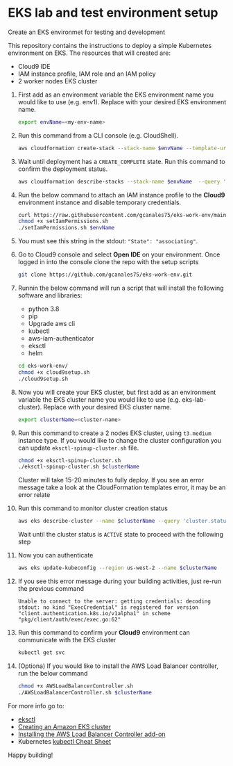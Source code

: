 # EKS lab and test environment setup

Create an EKS environmet for testing and development

This repository contains the instructions to deploy a simple Kubernetes environment on EKS. The resources that will created are:

- Cloud9 IDE
- IAM instance profile, IAM role and an IAM policy
- 2 worker nodes EKS cluster

1. First add as an environment variable the EKS environment name you would like to use (e.g. env1). Replace with your desired EKS environment name.

    ```sh
    export envName=<my-env-name>
    ```

1. Run this command from a CLI console (e.g. CloudShell).

    ```sh
    aws cloudformation create-stack --stack-name $envName --template-url https://ee-assets-prod-us-east-1.s3.amazonaws.com/modules/b2712516c3c24d58a606eecfb837cb1e/v1/eks-work-env.template --capabilities CAPABILITY_IAM
    ```

1. Wait until deployment has a `CREATE_COMPLETE` state. Run this command to confirm the deployment status.

    ```sh
    aws cloudformation describe-stacks --stack-name $envName  --query 'Stacks[*].StackStatus' --output text
    ```

1. Run the below command to attach an IAM instance profile to the **Cloud9** environment instance and disable temporary credentials.

    ```sh
    curl https://raw.githubusercontent.com/gcanales75/eks-work-env/main/setIamPermissions.sh > setIamPermissions.sh
    chmod +x setIamPermissions.sh
    ./setIamPermissions.sh $envName
    ```

1. You must see this string in the stdout: `"State": "associating"`.

1. Go to Cloud9 console and select **Open IDE** on your environment. Once logged in into the console clone the repo with the setup scripts

    ```sh
    git clone https://github.com/gcanales75/eks-work-env.git
    ```

1. Runnin the below command will run a script that will install the following software and libraries:

    - python 3.8
    - pip
    - Upgrade aws cli
    - kubectl
    - aws-iam-authenticator
    - eksctl
    - helm

    ```sh
    cd eks-work-env/
    chmod +x cloud9setup.sh
    ./cloud9setup.sh
    ```

1. Now you will create your EKS cluster, but first add as an environment variable the EKS cluster name you would like to use (e.g. eks-lab-cluster). Replace <cluster-name> with your desired EKS cluster name.

    ```sh
    export clusterName=<cluster-name>
    ```

1. Run this command to create a 2 nodes EKS cluster, using `t3.medium` instance type. If you would like to change the cluster configuration you can update `eksctl-spinup-cluster.sh` file.

    ```sh
    chmod +x eksctl-spinup-cluster.sh
    ./eksctl-spinup-cluster.sh $clusterName
    ```

    Cluster will take 15-20 minutes to fully deploy. If you see an error message take a look at the CloudFormation templates error, it may be an error relate

1. Run this command to monitor cluster creation status

    ```sh
    aws eks describe-cluster --name $clusterName --query 'cluster.status' --output text
    ```

    Wait until the cluster status is `ACTIVE` state to proceed with the following step

1. Now you can authenticate

    ```sh
    aws eks update-kubeconfig --region us-west-2 --name $clusterName
    ````

1. If you see this error message during your building activities, just re-run the previous command

    ```
    Unable to connect to the server: getting credentials: decoding stdout: no kind "ExecCredential" is registered for version "client.authentication.k8s.io/v1alpha1" in scheme "pkg/client/auth/exec/exec.go:62"
    ```

1. Run this command to confirm your **Cloud9** environment can communicate with the EKS cluster

    ```sh
    kubectl get svc
    ```

1. (Optiona) If you would like to install the AWS Load Balancer controller, run the below command

    ```sh
    chmod +x AWSLoadBalancerController.sh
    ./AWSLoadBalancerController.sh $clusterName
    ```

For more info go to:

- [eksctl](https://eksctl.io/)
- [Creating an Amazon EKS cluster](https://docs.aws.amazon.com/eks/latest/userguide/create-cluster.html)
- [Installing the AWS Load Balancer Controller add-on](https://docs.aws.amazon.com/eks/latest/userguide/aws-load-balancer-controller.html)
- Kubernetes [kubectl Cheat Sheet](https://kubernetes.io/docs/reference/kubectl/cheatsheet/)

Happy building!